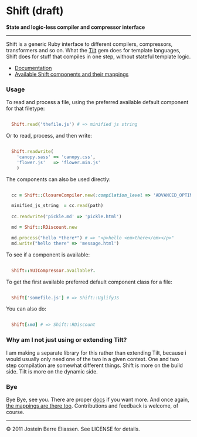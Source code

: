 
Shift (draft)
=====

**State and logic-less compiler and compressor interface**

---

Shift is a generic Ruby interface to different compilers, compressors, transformers and so on. What the [Tilt](https://github.com/rtomayko/tilt) gem does for template languages, Shift does for stuff that compiles in one step, without stateful template logic.

* [Documentation](http://rubydoc.info/github/jbe/shift/master/frames)
* [Available Shift components and their mappings](http://rubydoc.info/github/jbe/shift/master/Shift)

### Usage

To read and process a file, using the preferred available default component for that filetype:

```ruby

  Shift.read('thefile.js') # => minified js string

```

Or to read, process, and then write:

```ruby

  Shift.readwrite(
    'canopy.sass' => 'canopy.css',
    'flower.js'   => 'flower.min.js'
    )

```

The components can also be used directly:

```ruby

  cc = Shift::ClosureCompiler.new(:compilation_level => 'ADVANCED_OPTIMIZATIONS')

  minified_js_string  = cc.read(path)
  
  cc.readwrite('pickle.md' => 'pickle.html')

  md = Shift::RDiscount.new

  md.process("hello *there*") # => "<p>hello <em>there</em></p>"
  md.write("hello there" => 'message.html')

```
To see if a component is available:

```ruby

  Shift::YUICompressor.available?.

```

To get the first available preferred default component class for a file:

```ruby

  Shift['somefile.js'] # => Shift::UglifyJS

```

You can also do:

```ruby

  Shift[:md] # => Shift::RDiscount

```

### Why am I not just using or extending Tilt?

I am making a separate library for this rather than extending Tilt, because i would usually only need one of the two in a given context. One and two step compilation are somewhat different things. Shift is more on the build side. Tilt is more on the dynamic side.

### Bye

Bye Bye, see you. There are proper [docs](http://rubydoc.info/github/jbe/shift/master/frames) if you want more. And once again, [the mappings are there too](http://rubydoc.info/github/jbe/shift/master/Shift). Contributions and feedback is welcome, of course.

---

© 2011 Jostein Berre Eliassen. See LICENSE for details.
